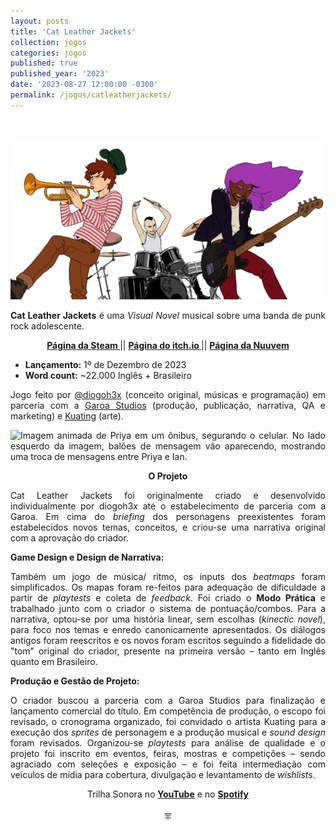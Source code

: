 ```yaml
---
layout: posts
title: 'Cat Leather Jackets'
collection: jogos
categories: jogos
published: true
published_year: '2023'
date: '2023-08-27 12:00:00 -0300'
permalink: /jogos/catleatherjackets/
---
```



<div style="text-align:justify">
<p>⠀</p>
<p> <img src="/assets/posts-images/clj-images/catleatherjackets_characters_banner.png" alt="Ilustração de Dave com um trompete, Ian na bateria e Priya com uma guitarra."> </p>
<p> </p>
<p> <b>Cat Leather Jackets</b> é uma <i>Visual Novel</i> musical sobre uma banda de punk rock adolescente.</p>
<p style="text-align:center"> <b> <a href= "https://store.steampowered.com/app/1673830/Cat_Leather_Jackets/"> Página da Steam </a> </b> || <b> <a href= "https://diogoh3x.itch.io/clj"> Página do itch.io </a> </b> || <b> <a href= "https://www.nuuvem.com/br-en/item/cat-leather-jackets"> Página da Nuuvem </a> </b> </p>
<ul>
  <li><strong>Lançamento:</strong> 1º de Dezembro de 2023</li>
  <li><strong>Word count:</strong> ~22.000 Inglês + Brasileiro</li>
</ul>
<p> </p>
<p> Jogo feito por <a href= "https://twitter.com/diogoh3x">@diogoh3x</a> (conceito original, músicas e programação) em parceria com a <a href= "http://garoastudios.com">Garoa Studios</a> (produção, publicação, narrativa, QA e marketing) e <a href= "https://kuating.artstation.com">Kuating</a> (arte).</p>
<p> </p>
<p> <img src="/assets/posts-images/clj-images/priya_bus.gif" alt="Imagem animada de Priya em um ônibus, segurando o celular. No lado esquerdo da imagem, balões de mensagem vão aparecendo, mostrando uma troca de mensagens entre Priya e Ian."> </p>
<p style="text-align:center"> <b> O Projeto </b> </p>
<p> Cat Leather Jackets foi originalmente criado e desenvolvido individualmente por diogoh3x até o estabelecimento de parceria com a Garoa. Em cima do <i>briefing</i> dos personagens preexistentes foram estabelecidos novos temas, conceitos, e criou-se uma narrativa original com a aprovação do criador.</p>
<p> <b>Game Design e Design de Narrativa: </b> </p>
<p> Também um jogo de música/ ritmo, os inputs dos <i>beatmaps</i> foram simplificados. Os mapas foram re-feitos para adequação de dificuldade a partir de <i>playtests</i> e coleta de <i>feedback</i>. Foi criado o <b>Modo Prática</b> e trabalhado junto com o criador o sistema de pontuação/combos. Para a narrativa, optou-se por uma história linear, sem escolhas (<i>kinectic novel</i>), para foco nos temas e enredo canonicamente apresentados. Os diálogos antigos foram reescritos e os novos foram escritos seguindo a fidelidade do "tom" original do criador, presente na primeira versão – tanto em Inglês quanto em Brasileiro.</p>
<p> <b>Produção e Gestão de Projeto:</b> </p>
<p> O criador buscou a parceria com a Garoa Studios para finalização e lançamento comercial do título. Em competência de produção, o escopo foi revisado, o cronograma organizado, foi convidado o artista Kuating para a execução dos <i>sprites</i> de personagem e a produção musical e <i>sound design</i> foram revisados. Organizou-se <i>playtests</i> para análise de qualidade e o projeto foi inscrito em eventos, feiras, mostras e competições – sendo agraciado com seleções e exposição – e foi feita intermediação com veículos de mídia para cobertura, divulgação e levantamento de <i>wishlists</i>.
<p style="text-align: center;">Trilha Sonora no <a href="https://www.youtube.com/playlist?list=PLVB_OZivbJHlxSHFUQDdUFPFwvoHS6PNZ"><strong>YouTube</strong></a> e no <a href="[https://www.youtube.com/playlist?list=PLVB_OZivbJHlxSHFUQDdUFPFwvoHS6PNZ](https://open.spotify.com/intl-pt/album/1whBNH0ictxUK1L4bPKAPs)"><strong>Spotify</strong></p>
<p style="text-align:center"> ╦ </p>
